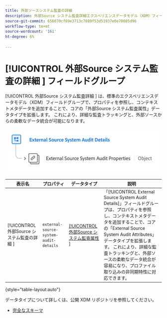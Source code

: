 ```yaml
---
title: 外部ソースシステム監査の詳細
description: 外部Source システム監査詳細エクスペリエンスデータモデル（XDM）フィールドグループについて説明します。
source-git-commit: 656070cf69e3713c7889f53d51937e0e70085d96
workflow-type: tm+mt
source-wordcount: '161'
ht-degree: 6%

---
```


# [!UICONTROL  外部Source システム監査の詳細 ] フィールドグループ

[!UICONTROL  外部Source システム監査詳細 ] は、標準のエクスペリエンスデータモデル（XDM）フィールドグループで、プロパティを参照し、コンテキストメタデータを追加することで、コアの「外部Source システム監査属性」データタイプを拡張します。 これにより、詳細な監査トラッキングと、外部ソースからの柔軟なデータ統合が可能になります。

![ 外部Source システム監査詳細フィールドグループのスキーマ図。](../../images/field-groups/shared/external-source-system-audit-details.png)

| 表示名 | プロパティ | データタイプ | 説明 |
| -------------------------------------------------| ---------------------------------------- | --------- | --- |
| [!UICONTROL  外部Source システム監査の詳細 ] | `external-source-system-audit-details` | [[!UICONTROL  外部Source システム監査属性 ]](../../data-types/external-source-system-audit-attributes.md) | 「[!UICONTROL External Source System Audit Details]」フィールドグループは、プロパティを参照し、コンテキストメタデータを追加することで、コアの「External Source System Audit Attributes」データタイプを拡張します。 これにより、詳細な監査トラッキングと、外部ソースの柔軟なデータ統合が容易になり、プロファイル取り込みの非同期特性に対応できます。 |

{style="table-layout:auto"}

データタイプについて詳しくは、公開 XDM リポジトリを参照してください。

* [ 完全なスキーマ ](https://github.com/adobe/xdm/blob/master/docs/reference/fieldgroups/shared/external-source-system-audit-details.schema.json)